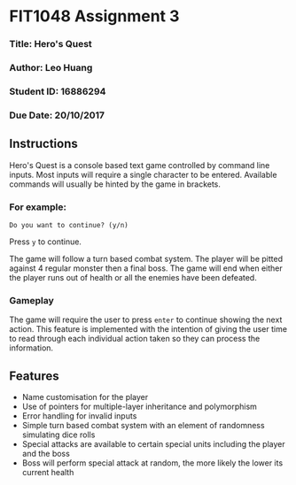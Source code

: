 # FIT1048 Assignment 3
### Title: Hero's Quest
### Author: Leo Huang
### Student ID: 16886294
### Due Date: 20/10/2017

## Instructions
Hero's Quest is a console based text game controlled by command line inputs.
Most inputs will require a single character to be entered.
Available commands will usually be hinted by the game in brackets.

### For example:
`Do you want to continue? (y/n)`

Press `y` to continue.

The game will follow a turn based combat system.
The player will be pitted against 4 regular monster then a final boss.
The game will end when either the player runs out of health or all the enemies have been defeated.

### Gameplay
The game will require the user to press `enter` to continue showing the next action. This feature is implemented with the intention of giving the user time to read through each individual action taken so they can process the information.

## Features
* Name customisation for the player
* Use of pointers for multiple-layer inheritance and polymorphism
* Error handling for invalid inputs
* Simple turn based combat system with an element of randomness simulating dice rolls
* Special attacks are available to certain special units including the player and the boss
* Boss will perform special attack at random, the more likely the lower its current health